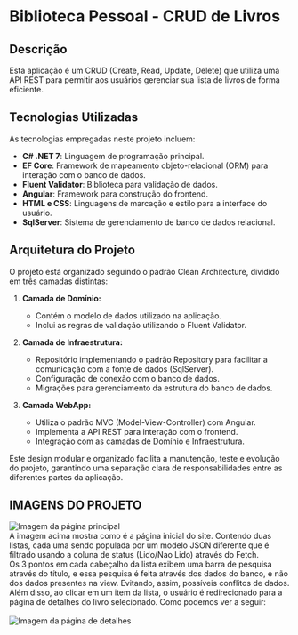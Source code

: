 # Biblioteca Pessoal - CRUD de Livros

## Descrição

Esta aplicação é um CRUD (Create, Read, Update, Delete) que utiliza uma API REST para permitir aos usuários gerenciar sua lista de livros de forma eficiente.

## Tecnologias Utilizadas

As tecnologias empregadas neste projeto incluem:

- **C# .NET 7**: Linguagem de programação principal.
- **EF Core**: Framework de mapeamento objeto-relacional (ORM) para interação com o banco de dados.
- **Fluent Validator**: Biblioteca para validação de dados.
- **Angular**: Framework para construção do frontend.
- **HTML e CSS**: Linguagens de marcação e estilo para a interface do usuário.
- **SqlServer**: Sistema de gerenciamento de banco de dados relacional.

## Arquitetura do Projeto

O projeto está organizado seguindo o padrão Clean Architecture, dividido em três camadas distintas:

1. **Camada de Domínio:**
   - Contém o modelo de dados utilizado na aplicação.
   - Inclui as regras de validação utilizando o Fluent Validator.

2. **Camada de Infraestrutura:**
   - Repositório implementando o padrão Repository para facilitar a comunicação com a fonte de dados (SqlServer).
   - Configuração de conexão com o banco de dados.
   - Migrações para gerenciamento da estrutura do banco de dados.

3. **Camada WebApp:**
   - Utiliza o padrão MVC (Model-View-Controller) com Angular.
   - Implementa a API REST para interação com o frontend.
   - Integração com as camadas de Domínio e Infraestrutura.

Este design modular e organizado facilita a manutenção, teste e evolução do projeto, garantindo uma separação clara de responsabilidades entre as diferentes partes da aplicação.

## IMAGENS DO PROJETO

![Imagem da página principal](https://imgur.com/5hiUNWL.png)     
A imagem acima mostra como é a página inicial do site. Contendo duas listas, cada uma sendo populada por um modelo JSON diferente que é filtrado usando a coluna de status (Lido/Nao Lido) através do Fetch.    
Os 3 pontos em cada cabeçalho da lista exibem uma barra de pesquisa através do título, e essa pesquisa é feita através dos dados do banco, e não dos dados presentes na view. Evitando, assim, possíveis conflitos de dados.   
Além disso, ao clicar em um item da lista, o usuário é redirecionado para a página de detalhes do livro selecionado. Como podemos ver a seguir:          
<br>
![Imagem da página de detalhes](https://imgur.com/c4ldWSp.png) 